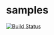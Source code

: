 # samples
[![Build Status](https://travis-ci.org/m-doc/samples.svg?branch=master)](https://travis-ci.org/m-doc/samples)
